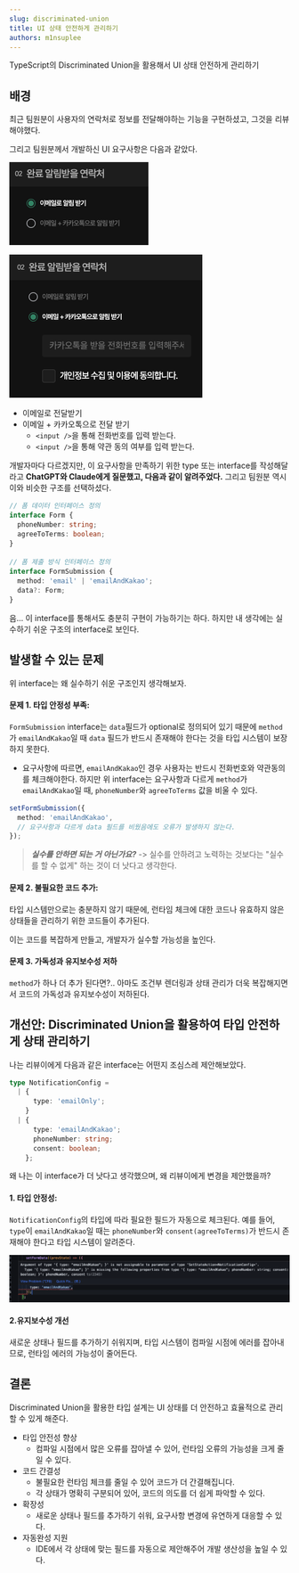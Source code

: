 ```yaml
---
slug: discriminated-union
title: UI 상태 안전하게 관리하기
authors: m1nsuplee
---
```


TypeScript의 Discriminated Union을 활용해서 UI 상태 안전하게 관리하기

<!--truncate-->

## 배경

최근 팀원분이 사용자의 연락처로 정보를 전달해야하는 기능을 구현하셨고, 그것을 리뷰해야했다.

그리고 팀원분께서 개발하신 UI 요구사항은 다음과 같았다.

![email-only](email-only.png)

![with-kakaotalk](with-kakaotalk.png)

- 이메일로 전달받기
- 이메일 + 카카오톡으로 전달 받기
  - `<input />`을 통해 전화번호를 입력 받는다.
  - `<input />`을 통해 약관 동의 여부를 입력 받는다.

개발자마다 다르겠지만, 이 요구사항을 만족하기 위한 type 또는 interface를 작성해달라고 **ChatGPT와 Claude에게 질문했고, 다음과 같이 알려주었다.**
그리고 팀원분 역시 이와 비슷한 구조를 선택하셨다.

```typescript
// 폼 데이터 인터페이스 정의
interface Form {
  phoneNumber: string;
  agreeToTerms: boolean;
}

// 폼 제출 방식 인터페이스 정의
interface FormSubmission {
  method: 'email' | 'emailAndKakao';
  data?: Form;
}
```

음... 이 interface를 통해서도 충분히 구현이 가능하기는 하다. 하지만 내 생각에는 실수하기 쉬운 구조의 interface로 보인다.

## 발생할 수 있는 문제

위 interface는 왜 실수하기 쉬운 구조인지 생각해보자.

#### 문제 1. 타입 안정성 부족:

`FormSubmission` interface는 `data`필드가 optional로 정의되어 있기 때문에 `method`가 `emailAndKakao`일 때 `data` 필드가 반드시 존재해야 한다는 것을 타입 시스템이 보장하지 못한다.

- 요구사항에 따르면, `emailAndKakao`인 경우 사용자는 반드시 전화번호와 약관동의를 체크해야한다. 하지만 위 interface는 요구사항과 다르게 `method`가 `emailAndKakao`일 때, `phoneNumber`와 `agreeToTerms` 값을 비울 수 있다.

```typescript
setFormSubmission({
  method: 'emailAndKakao',
  // 요구사항과 다르게 data 필드를 비웠음에도 오류가 발생하지 않는다.
});
```

> **_실수를 안하면 되는 거 아닌가요?_** -> 실수를 안하려고 노력하는 것보다는 "실수를 할 수 없게" 하는 것이 더 낫다고 생각한다.

#### 문제 2. 불필요한 코드 추가:

타입 시스템만으로는 충분하지 않기 때문에, 런타임 체크에 대한 코드나 유효하지 않은 상태들을 관리하기 위한 코드들이 추가된다.

이는 코드를 복잡하게 만들고, 개발자가 실수할 가능성을 높인다.

#### 문제 3. 가독성과 유지보수성 저하

`method`가 하나 더 추가 된다면?.. 아마도 조건부 렌더링과 상태 관리가 더욱 복잡해지면서 코드의 가독성과 유지보수성이 저하된다.

## 개선안: Discriminated Union을 활용하여 타입 안전하게 상태 관리하기

나는 리뷰이에게 다음과 같은 interface는 어떤지 조심스레 제안해보았다.

```typescript
type NotificationConfig =
  | {
      type: 'emailOnly';
    }
  | {
      type: 'emailAndKakao';
      phoneNumber: string;
      consent: boolean;
    };
```

왜 나는 이 interface가 더 낫다고 생각했으며, 왜 리뷰이에게 변경을 제안했을까?

#### 1. 타입 안정성:

`NotificationConfig`의 타입에 따라 필요한 필드가 자동으로 체크된다. 예를 들어, `type`이 `emailAndKakao`일 때는 `phoneNumber`와 `consent(agreeToTerms)`가 반드시 존재해야 한다고 타입 시스템이 알려준다.

![type-error](type-error.png)

#### 2.유지보수성 개선

새로운 상태나 필드를 추가하기 쉬워지며, 타입 시스템이 컴파일 시점에 에러를 잡아내므로, 런타임 에러의 가능성이 줄어든다.

## 결론

Discriminated Union을 활용한 타입 설계는 UI 상태를 더 안전하고 효율적으로 관리할 수 있게 해준다.

- 타입 안전성 향상
  - 컴파일 시점에서 많은 오류를 잡아낼 수 있어, 런타임 오류의 가능성을 크게 줄일 수 있다.
- 코드 간결성
  - 불필요한 런타임 체크를 줄일 수 있어 코드가 더 간결해집니다.
  - 각 상태가 명확히 구분되어 있어, 코드의 의도를 더 쉽게 파악할 수 있다.
- 확장성
  - 새로운 상태나 필드를 추가하기 쉬워, 요구사항 변경에 유연하게 대응할 수 있다.
- 자동완성 지원
  - IDE에서 각 상태에 맞는 필드를 자동으로 제안해주어 개발 생산성을 높일 수 있다.
